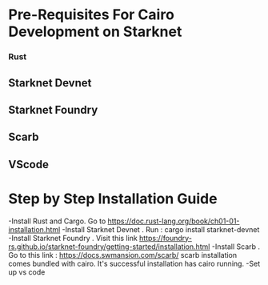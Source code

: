 # Pre-Requisites For Cairo Development on Starknet
### Rust
## Starknet Devnet
## Starknet Foundry
## Scarb
## VScode

# Step by Step Installation Guide
-Install Rust and Cargo. Go to https://doc.rust-lang.org/book/ch01-01-installation.html
-Install Starknet Devnet . Run : cargo install starknet-devnet
-Install Starknet Foundry . Visit this link https://foundry-rs.github.io/starknet-foundry/getting-started/installation.html
-Install Scarb . Go to this link : https://docs.swmansion.com/scarb/ 
  scarb installation comes bundled with cairo. It's successful installation has cairo running.
-Set up vs code
